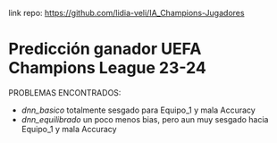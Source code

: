 link repo: https://github.com/lidia-veli/IA_Champions-Jugadores

# Predicción ganador UEFA Champions League 23-24

PROBLEMAS ENCONTRADOS:
- *dnn_basico* totalmente sesgado para Equipo_1 y mala Accuracy
- *dnn_equilibrado* un poco menos bias, pero aun muy sesgado hacia Equipo_1 y mala Accuracy
